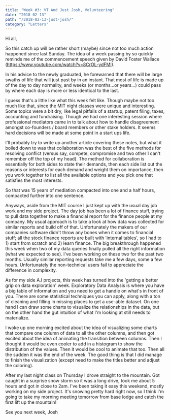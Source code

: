 ```yaml
---
title: "Week #3: VT And Just Josh, Volunteering"
date: "2018-02-13"
path: "/2018-02-13-just-josh/"
category: "Letters"
---
```


Hi all,

So this catch up will be rather short (maybe) since not too much action happened since last Sunday. The idea of a week passing by so quickly reminds me of the commencement speech given by David Foster Wallace (https://www.youtube.com/watch?v=8CrOL-ydFMI). 

In his advice to the newly graduated, he forewarned that there will be large swaths of life that will just past by in an instant. That most of life is made up of the day to day normality, and weeks (or months...or years...) could pass by where each day is more or less identical to the last. 

I guess that's a little like what this week felt like. Though maybe not too much like that, since the MIT night classes were unique and interesting. Some topics were a bit dry, like legal pitfalls of a startup, patent filing, taxes, accounting and fundraising. Though we had one interesting session where professional mediators came in to talk about how to handle disagreement amongst co-founders / board members or other stake holders. It seems hard decisions will be made at some point in a start ups life. 

I'll probably try to write up another article covering these notes, but what it boiled down to was that collaboration was the best of the five methods for resolving conflict (versus say, compete, compromise and two other I can't remember off the top of my head).  The method for collaboration is essentially for both sides to state their demands, then each side list out the reasons or interests for each demand and weight them on importance, then you work together to list all the available options and you pick one that satisfies the most interests. 

So that was 15 years of mediation compacted into one and a half hours, compacted further into one sentence. 

Anyways, aside from the MIT course I just kept up with the usual day job work and my side project. The day job has been a lot of finance stuff, trying to pull data together to make a financial report for the finance people at my company. My usual approach is to take a look at how data was collected for similar reports and build off of that. Unfortunately the makers of our companies software didn't throw any bones when it comes to financial stuff; all the stock finance reports are built with 'internal tables', so I had to 1) start from scratch and 2) learn finance. The big breakthrough happened this week when two of my data queries finally pulled all the right information (what we expected to see). I've been working on these two for the past two months. Usually similar reporting requests take me a few days, some a few hours. Unfortunately the non-technical users fail to appreciate the difference in complexity. 

As for my side A.I projects, this week has turned into the 'getting a better grip on data exploration' week. Exploratory Data Analysis is where you have a big table of information and you need to get a handle on what's in front of you. There are some statistical techniques you can apply, along with a ton of cleaning and filling in missing places to get a use-able dataset. On one hand I can draw some charts to visualize the relationships in the data, but on the other hand the gut intuition of what I'm looking at still needs to materialize. 
 
I woke up one morning excited about the idea of visualizing some charts that compare one column of data to all the other columns, and then got excited about the idea of animating the transition between columns. Then I thought it would be even cooler to add in a histogram to show the distribution of the values. Then it would be cool to animate that too. Then all the sudden it was the end of the week. The good thing is that I did manage to finish the visualization (except need to make the titles better and adjust the coloring).

After my last night class on Thursday I drove straight to the mountain. Got caught in a surprise snow storm so it was a long drive, took me about 5 hours and got in close to 2am. I've been taking it easy this weekend, mostly working on my side project. It's snowing pretty hard right now, so I think I'm going to take my morning meeting tomorrow from base lodge and catch the first lift up the mountain!

See you next week,
Josh